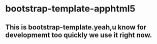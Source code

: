 # bootstrap-template-apphtml5
This is bootstrap-template.yeah,u know for developmemt too quickly we use it right now.
-----------------------------------------------------------------------------------------------

